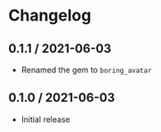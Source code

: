 # Changelog

## 0.1.1 / 2021-06-03

- Renamed the gem to `boring_avatar`

## 0.1.0 / 2021-06-03

- Initial release

